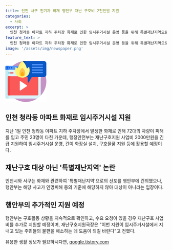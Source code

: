 ```yaml
---
title: 인천 서구 전기차 화재 행안부 재난 구호비 2천만원 지원
categories:
  - 사회
excerpt: >
  인천 청라동 아파트 지하 주차장 화재로 인한 임시주거시설 운영 등을 위해 특별재난지역으로 선포되지 않았다. 행정안전부가 재난구호지원 사업비 2000만원을 인천 서구에 긴급 지원할 예정이며, 이 금액은 화재로 인해 불편을 겪고 있는 주민들을 지원하는 데 활용될 예정이다. 지난 1일 발생한 화재로 차량 72여대가 전소되고 주민 23명이 다친 사고로 인해 많은 세대가 불편을 겪고 있으며, 행안부는 추가 지원할 예정이라고 밝혀, 재난구호활동 상황을 지속적으로 확인할 예정이다.
feature_text: >
  인천 청라동 아파트 지하 주차장 화재로 인한 임시주거시설 운영 등을 위해 특별재난지역으로 선포되지 않았다. 행정안전부가 재난구호지원 사업비 2000만원을 인천 서구에 긴급 지원할 예정이며, 이 금액은 화재로 인해 불편을 겪고 있는 주민들을 지원하는 데 활용될 예정이다. 지난 1일 발생한 화재로 차량 72여대가 전소되고 주민 23명이 다친 사고로 인해 많은 세대가 불편을 겪고 있으며, 행안부는 추가 지원할 예정이라고 밝혀, 재난구호활동 상황을 지속적으로 확인할 예정이다.
image: '/assets/img/newspaper.png'
---
```


<p><img src="/assets/img/news.png" alt="rentncar 속보" /></p>

<h2>인천 청라동 아파트 화재로 임시주거시설 지원</h2>

<p data-ke-size="size16">지난 1일 인천 청라동 아파트 지하 주차장에서 발생한 화재로 인해 72대의 차량이 피해를 입고 주민 23명이 다친 가운데, 행정안전부는 재난구호지원 사업비 2000만원을 긴급 지원하여 임시주거시설 운영, 간이 화장실 설치, 구호물품 지원 등에 활용할 예정이다.</p>

<h2>재난구호 대상 아닌 '특별재난지역' 논란</h2>

<p data-ke-size="size16">인천시와 서구는 화재와 관련하여 '특별재난지역'으로의 선포를 행안부에 건의했으나, 행안부는 해당 사고가 인명피해 등의 기준에 해당하지 않아 대상이 아니라는 입장이다.</p>

<h2>행안부의 추가적인 지원 예정</h2>

<p data-ke-size="size16">행안부는 구호활동 상황을 지속적으로 확인하고, 수요 요청이 있을 경우 재난구호 사업비를 추가로 지원할 예정이며, 재난구호지원국장은 "이번 지원이 임시주거시설에서 지내고 있는 주민들의 불편을 해소하는 데 도움이 되길 바란다"고 전했다.</p>
유용한 생활 정보가 필요하시다면, <a href="https://qoogle.tistory.com" rel="dofollow">qoogle.tistory.com</a>


